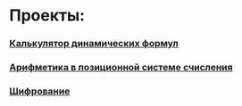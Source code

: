 # Проекты:

### [Калькулятор динамических формул](https://github.com/divash95/c--tasks/wiki/Notation-calc)



### [Арифметика в позиционной системе счисления](https://github.com/divash95/c--tasks/wiki/StringCalc)

### [Шифрование](https://github.com/divash95/c--tasks/wiki/Crypto)
